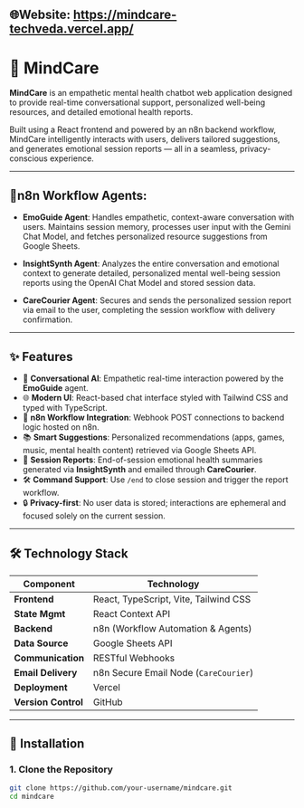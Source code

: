 ## 🌐Website: https://mindcare-techveda.vercel.app/ 
# 💬 MindCare

**MindCare** is an empathetic mental health chatbot web application designed to provide real-time conversational support, personalized well-being resources, and detailed emotional health reports.

Built using a React frontend and powered by an n8n backend workflow, MindCare intelligently interacts with users, delivers tailored suggestions, and generates emotional session reports — all in a seamless, privacy-conscious experience.

---

## 🧠n8n Workflow Agents:

- **EmoGuide Agent**: Handles empathetic, context-aware conversation with users. Maintains session memory, processes user input with the Gemini Chat Model, and fetches   personalized resource suggestions from Google Sheets.

- **InsightSynth Agent**: Analyzes the entire conversation and emotional context to generate detailed, personalized mental well-being session reports using the        OpenAI Chat Model and stored session data.

-  **CareCourier Agent**: Secures and sends the personalized session report via email to the user, completing the session workflow with delivery confirmation.

---

## ✨ Features

- 🧠 **Conversational AI**: Empathetic real-time interaction powered by the **EmoGuide** agent.
- 🌐 **Modern UI**: React-based chat interface styled with Tailwind CSS and typed with TypeScript.
- 🔗 **n8n Workflow Integration**: Webhook POST connections to backend logic hosted on n8n.
- 📚 **Smart Suggestions**: Personalized recommendations (apps, games, music, mental health content) retrieved via Google Sheets API.
- 📨 **Session Reports**: End-of-session emotional health summaries generated via **InsightSynth** and emailed through **CareCourier**.
- 🛠️ **Command Support**: Use `/end` to close session and trigger the report workflow.
- 🔒 **Privacy-first**: No user data is stored; interactions are ephemeral and focused solely on the current session.

---

## 🛠️ Technology Stack

| Component         | Technology                                  |
|------------------|----------------------------------------------|
| **Frontend**      | React, TypeScript, Vite, Tailwind CSS        |
| **State Mgmt**    | React Context API                            |
| **Backend**       | n8n (Workflow Automation & Agents)           |
| **Data Source**   | Google Sheets API                            |
| **Communication** | RESTful Webhooks                             |
| **Email Delivery**| n8n Secure Email Node (`CareCourier`)        |
| **Deployment**    | Vercel             |
| **Version Control**| GitHub                                      |

---

## 🚀 Installation

### 1. Clone the Repository

```bash
git clone https://github.com/your-username/mindcare.git
cd mindcare
